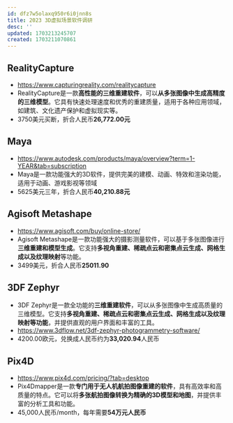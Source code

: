 ```yaml
---
id: dfz7w5olaxq950r6i0jnn8s
title: 2023 3D虚拟场景软件调研
desc: ''
updated: 1703213245707
created: 1703211070861
---
```



## RealityCapture

* https://www.capturingreality.com/realitycapture
* RealityCapture是一款**高性能的三维重建软件**，可以**从多张图像中生成高精度的三维模型**。它具有快速处理速度和优秀的重建质量，适用于各种应用领域，如建筑、文化遗产保护和虚拟现实等。
* 3750美元买断，折合人民币**26,772.00元**

## Maya
* https://www.autodesk.com/products/maya/overview?term=1-YEAR&tab=subscription
* Maya是一款功能强大的3D软件，提供完美的建模、动画、特效和渲染功能，适用于动画、游戏影视等领域
* 5625美元三年，折合人民币**40,210.88元**



## Agisoft Metashape
* https://www.agisoft.com/buy/online-store/
* Agisoft Metashape是一款功能强大的摄影测量软件，可以基于多张图像进行**三维重建和模型生成**。它支持**多视角重建、稀疏点云和密集点云生成、网格生成以及纹理映射**等功能。
* 3499美元，折合人民币**25011.90**

## 3DF Zephyr
* 3DF Zephyr是一款全功能的**三维重建软件**，可以从多张图像中生成高质量的三维模型。它支持**多视角重建、稀疏点云和密集点云生成、网格生成以及纹理映射等功能**，并提供直观的用户界面和丰富的工具。
* https://www.3dflow.net/3df-zephyr-photogrammetry-software/
* 4200.00欧元，兑换成人民币约为**33,020.94**人民币


## Pix4D
* https://www.pix4d.com/pricing/?tab=desktop
* Pix4Dmapper是一款**专门用于无人机航拍图像重建的软件**，具有高效率和高质量的特点。它可以将**多张航拍图像转换为精确的3D模型和地图**，并提供丰富的分析工具和功能。
* 45,000人民币/month，每年需要**54万元人民币**